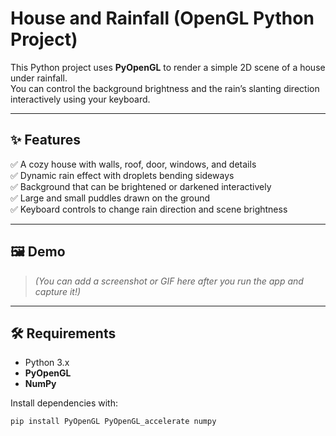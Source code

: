 # House and Rainfall (OpenGL Python Project)

This Python project uses **PyOpenGL** to render a simple 2D scene of a house under rainfall.  
You can control the background brightness and the rain’s slanting direction interactively using your keyboard.

---

## ✨ Features

✅ A cozy house with walls, roof, door, windows, and details  
✅ Dynamic rain effect with droplets bending sideways  
✅ Background that can be brightened or darkened interactively  
✅ Large and small puddles drawn on the ground  
✅ Keyboard controls to change rain direction and scene brightness

---

## 🖼️ Demo

> _(You can add a screenshot or GIF here after you run the app and capture it!)_

---

## 🛠️ Requirements

- Python 3.x  
- **PyOpenGL**  
- **NumPy**

Install dependencies with:

```bash
pip install PyOpenGL PyOpenGL_accelerate numpy
